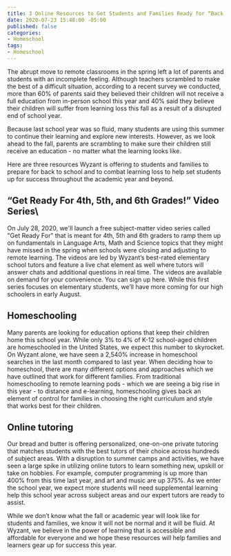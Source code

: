 ```yaml
---
title: 3 Online Resources to Get Students and Families Ready for “Back to School”
date: 2020-07-23 15:48:00 -05:00
published: false
categories:
- Homeschool
tags:
- Homeschool
---
```


The abrupt move to remote classrooms in the spring left a lot of parents and students with an incomplete feeling. Although teachers scrambled to make the best of a difficult situation, according to a recent survey we conducted, more than 60% of parents said they believed their children will not receive a full education from in-person school this year and 40% said they believe their children will suffer from learning loss this fall as a result of a disrupted end of school year. 

Because last school year was so fluid, many students are using this summer to continue their learning and explore new interests. However, as we look ahead to the fall, parents are scrambling to make sure their children still receive an education - no matter what the learning looks like. 

Here are three resources Wyzant is offering to students and families to prepare for back to school and to combat learning loss to help set students up for success throughout the academic year and beyond. 


## “Get Ready For 4th, 5th, and 6th Grades!” Video Series\

On July 28, 2020, we'll launch a free subject-matter video series called "Get Ready For" that is meant for 4th, 5th and 6th graders to ramp them up on fundamentals in Language Arts, Math and Science topics that they might have missed in the spring when schools were closing and adjusting to remote learning. The videos are led by Wyzant’s best-rated elementary school tutors and feature a live chat element as well where tutors will answer chats and additional questions in real time. The videos are available on demand for your convenience. You can sign up here. While this first series focuses on elementary students, we’ll have more coming for our high schoolers in early August. 

## Homeschooling
Many parents are looking for education options that keep their children home this school year. While only 3% to 4% of K-12 school-aged children are homeschooled in the United States, we expect this number to skyrocket. On Wyzant alone, we have seen a 2,540% increase in homeschool searches in the last month compared to last year. When deciding how to homeschool, there are many different options and approaches which we have outlined that work for different families. From traditional homeschooling to remote learning pods - which we are seeing a big rise in this year - to distance and e-learning, homeschooling gives back an element of control for families in choosing the right curriculum and style that works best for their children. 

## Online tutoring
Our bread and butter is offering personalized, one-on-one private tutoring that matches students with the best tutors of their choice across hundreds of subject areas. With a disruption to summer camps and activities, we have seen a large spike in utilizing online tutors to learn something new, upskill or take on hobbies. For example, computer programming is up more than 400% from this time last year, and art and music are up 375%. As we enter the school year, we expect more students will need supplemental learning help this school year across subject areas and our expert tutors are ready to assist. 

While we don’t know what the fall or academic year will look like for students and families, we know it will not be normal and it will be fluid. At Wyzant, we believe in the power of learning that is accessible and affordable for everyone and we hope these resources will help families and learners gear up for success this year. 
